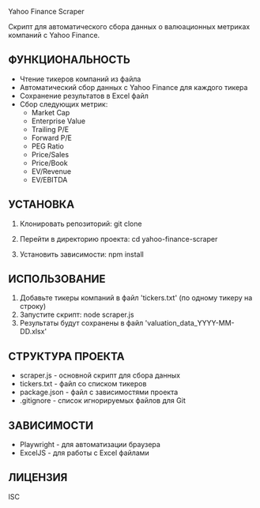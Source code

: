 Yahoo Finance Scraper

Скрипт для автоматического сбора данных о валюационных метриках компаний с Yahoo Finance.

## ФУНКЦИОНАЛЬНОСТЬ

- Чтение тикеров компаний из файла
- Автоматический сбор данных с Yahoo Finance для каждого тикера
- Сохранение результатов в Excel файл
- Сбор следующих метрик:
  - Market Cap
  - Enterprise Value
  - Trailing P/E
  - Forward P/E
  - PEG Ratio
  - Price/Sales
  - Price/Book
  - EV/Revenue
  - EV/EBITDA

## УСТАНОВКА

1. Клонировать репозиторий:
   git clone <repository-url>

2. Перейти в директорию проекта:
   cd yahoo-finance-scraper

3. Установить зависимости:
   npm install

## ИСПОЛЬЗОВАНИЕ

1. Добавьте тикеры компаний в файл 'tickers.txt' (по одному тикеру на строку)
2. Запустите скрипт:
   node scraper.js
3. Результаты будут сохранены в файл 'valuation_data_YYYY-MM-DD.xlsx'

## СТРУКТУРА ПРОЕКТА

- scraper.js - основной скрипт для сбора данных
- tickers.txt - файл со списком тикеров
- package.json - файл с зависимостями проекта
- .gitignore - список игнорируемых файлов для Git

## ЗАВИСИМОСТИ

- Playwright - для автоматизации браузера
- ExcelJS - для работы с Excel файлами

## ЛИЦЕНЗИЯ

ISC
